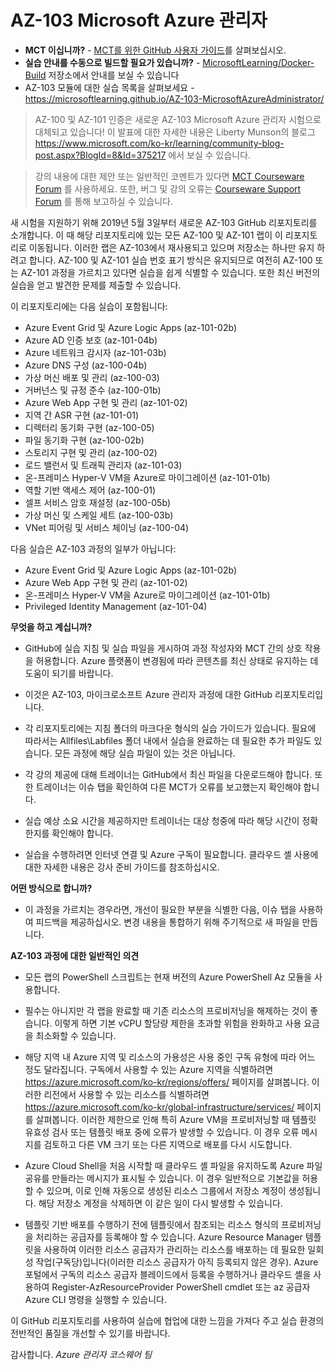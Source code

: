 ﻿# AZ-103 Microsoft Azure 관리자

- **MCT 이십니까?** - [MCT를 위한 GitHub 사용자 가이드](https://microsoftlearning.github.io/MCT-User-Guide-KO/)를 살펴보십시오.
- **실습 안내를 수동으로 빌드할 필요가 있습니까?** - [MicrosoftLearning/Docker-Build](https://github.com/MicrosoftLearning/Docker-Build) 저장소에서 안내를 보실 수 있습니다
- AZ-103 모듈에 대한 실습 목록을 살펴보세요 - https://microsoftlearning.github.io/AZ-103-MicrosoftAzureAdministrator/

> AZ-100 및 AZ-101 인증은 새로운 AZ-103 Microsoft Azure 관리자 시험으로 대체되고 있습니다! 이 발표에 대한 자세한 내용은 Liberty Munson의 블로그 https://www.microsoft.com/ko-kr/learning/community-blog-post.aspx?BlogId=8&Id=375217 에서 보실 수 있습니다.

> 강의 내용에 대한 제안 또는 일반적인 코멘트가 있다면 [MCT Courseware Forum](https://www.microsoft.com/en-us/learning/mct-central.aspx) 를 사용하세요. 또한, 버그 및 강의 오류는 [Courseware Support Forum](https://trainingsupport.microsoft.com/en-us) 를 통해 보고하실 수 있습니다.

새 시험을 지원하기 위해 2019년 5월 3일부터 새로운 AZ-103 GitHub 리포지토리를 소개합니다. 이 때 해당 리포지토리에 있는 모든 AZ-100 및 AZ-101 랩이 이 리포지토리로 이동됩니다. 이러한 랩은 AZ-103에서 재사용되고 있으며 저장소는 하나만 유지 하려고 합니다. AZ-100 및 AZ-101 실습 번호 표기 방식은 유지되므로 여전히 AZ-100 또는 AZ-101 과정을 가르치고 있다면 실습을 쉽게 식별할 수 있습니다. 또한 최신 버전의 실습을 얻고 발견한 문제를 제출할 수 있습니다.

이 리포지토리에는 다음 실습이 포함됩니다:

-  Azure Event Grid 및 Azure Logic Apps (az-101-02b)
-  Azure AD 인증 보호 (az-101-04b)
-  Azure 네트워크 감시자 (az-101-03b)
-  Azure DNS 구성 (az-100-04b)
-  가상 머신 배포 및 관리 (az-100-03)
-  거버넌스 및 규정 준수 (az-100-01b)
-  Azure Web App 구현 및 관리 (az-101-02)
-  지역 간 ASR 구현 (az-101-01)
-  디렉터리 동기화 구현 (az-100-05)
-  파일 동기화 구현 (az-100-02b)
-  스토리지 구현 및 관리 (az-100-02)
-  로드 밸런서 및 트래픽 관리자 (az-101-03)
-  온-프레미스 Hyper-V VM을 Azure로 마이그레이션 (az-101-01b)
-  역할 기반 액세스 제어 (az-100-01)
-  셀프 서비스 암호 재설정 (az-100-05b)
-  가상 머신 및 스케일 세트 (az-100-03b)
-  VNet 피어링 및 서비스 체이닝 (az-100-04)

다음 실습은 AZ-103 과정의 일부가 아닙니다:

-  Azure Event Grid 및 Azure Logic Apps (az-101-02b)
-  Azure Web App 구현 및 관리 (az-101-02)
-  온-프레미스 Hyper-V VM을 Azure로 마이그레이션 (az-101-01b)
-  Privileged Identity Management (az-101-04)

**무엇을 하고 계십니까?**

*	GitHub에 실습 지침 및 실습 파일을 게시하여 과정 작성자와 MCT 간의 상호 작용을 허용합니다. Azure 플랫폼이 변경됨에 따라 콘텐츠를 최신 상태로 유지하는 데 도움이 되기를 바랍니다.

*	이것은 AZ-103, 마이크로소프트 Azure 관리자 과정에 대한 GitHub 리포지토리입니다. 

*	각 리포지토리에는 지침 폴더의 마크다운 형식의 실습 가이드가 있습니다. 필요에 따라서는 Allfiles\Labfiles 폴더 내에서 실습을 완료하는 데 필요한 추가 파일도 있습니다. 모든 과정에 해당 실습 파일이 있는 것은 아닙니다. 

*	각 강의 제공에 대해 트레이너는 GitHub에서 최신 파일을 다운로드해야 합니다. 또한 트레이너는 이슈 탭을 확인하여 다른 MCT가 오류를 보고했는지 확인해야 합니다.  

*	실습 예상 소요 시간을 제공하지만 트레이너는 대상 청중에 따라 해당 시간이 정확한지를 확인해야 합니다.

*	실습을 수행하려면 인터넷 연결 및 Azure 구독이 필요합니다. 클라우드 셸 사용에 대한 자세한 내용은 강사 준비 가이드를 참조하십시오. 

**어떤 방식으로 합니까?**

*	이 과정을 가르치는 경우라면, 개선이 필요한 부분을 식별한 다음, 이슈 탭을 사용하여 피드백을 제공하십시오. 변경 내용을 통합하기 위해 주기적으로 새 파일을 만듭니다. 

**AZ-103 과정에 대한 일반적인 의견**

* 모든 랩의 PowerShell 스크립트는 현재 버전의 Azure PowerShell Az 모듈을 사용합니다.

* 필수는 아니지만 각 랩을 완료할 때 기존 리소스의 프로비저닝을 해제하는 것이 좋습니다. 이렇게 하면 기본 vCPU 할당량 제한을 초과할 위험을 완화하고 사용 요금을 최소화할 수 있습니다.

* 해당 지역 내 Azure 지역 및 리소스의 가용성은 사용 중인 구독 유형에 따라 어느 정도 달라집니다. 구독에서 사용할 수 있는 Azure 지역을 식별하려면 https://azure.microsoft.com/ko-kr/regions/offers/ 페이지를 살펴봅니다. 이러한 리전에서 사용할 수 있는 리소스를 식별하려면 https://azure.microsoft.com/ko-kr/global-infrastructure/services/ 페이지를 살펴봅니다. 이러한 제한으로 인해 특히 Azure VM을 프로비저닝할 때 템플릿 유효성 검사 또는 템플릿 배포 중에 오류가 발생할 수 있습니다. 이 경우 오류 메시지를 검토하고 다른 VM 크기 또는 다른 지역으로 배포를 다시 시도합니다.

* Azure Cloud Shell을 처음 시작할 때 클라우드 셸 파일을 유지하도록 Azure 파일 공유를 만들라는 메시지가 표시될 수 있습니다. 이 경우 일반적으로 기본값을 허용할 수 있으며, 이로 인해 자동으로 생성된 리소스 그룹에서 저장소 계정이 생성됩니다. 해당 저장소 계정을 삭제하면 이 같은 일이 다시 발생할 수 있습니다.

* 템플릿 기반 배포를 수행하기 전에 템플릿에서 참조되는 리소스 형식의 프로비저닝을 처리하는 공급자를 등록해야 할 수 있습니다. Azure Resource Manager 템플릿을 사용하여 이러한 리소스 공급자가 관리하는 리소스를 배포하는 데 필요한 일회성 작업(구독당)입니다(이러한 리소스 공급자가 아직 등록되지 않은 경우). Azure 포털에서 구독의 리소스 공급자 블레이드에서 등록을 수행하거나 클라우드 셸을 사용하여 Register-AzResourceProvider PowerShell cmdlet 또는 az 공급자 Azure CLI 명령을 실행할 수 있습니다.

이 GitHub 리포지토리를 사용하여 실습에 협업에 대한 느낌을 가져다 주고 실습 환경의 전반적인 품질을 개선할 수 있기를 바랍니다. 

감사합니다.
*Azure 관리자 코스웨어 팀*